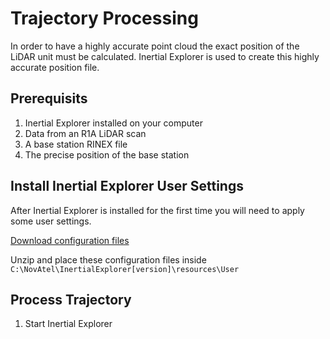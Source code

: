 # Trajectory Processing

In order to have a highly accurate point cloud the exact position of the LiDAR unit must be calculated. Inertial Explorer is used to create this highly accurate position file.

## Prerequisits

1. Inertial Explorer installed on your computer
1. Data from an R1A LiDAR scan
1. A base station RINEX file
1. The precise position of the base station

## Install Inertial Explorer User Settings

After Inertial Explorer is installed for the first time you will need to apply some user settings.

<a id="raw-url" href="https://raw.githubusercontent.com/RockRobotic/rock-doc/master/docs/pre-processing/files/R1A_IE_Profiles.zip">Download configuration files</a>

Unzip and place these configuration files inside `C:\NovAtel\InertialExplorer[version]\resources\User`

## Process Trajectory

1. Start Inertial Explorer
